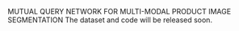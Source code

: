 MUTUAL QUERY NETWORK FOR MULTI-MODAL PRODUCT IMAGE SEGMENTATION
The dataset and code will be released soon.
